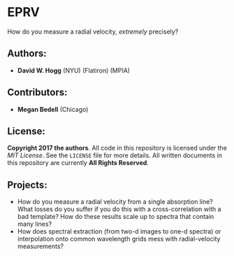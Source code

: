 # EPRV
How do you measure a radial velocity, *extremely* precisely?

## Authors:
- **David W. Hogg** (NYU) (Flatiron) (MPIA)

## Contributors:
- **Megan Bedell** (Chicago)

## License:
**Copyright 2017 the authors**. All code in this repository is licensed under the *MIT License*. See the `LICENSE` file for more details. All written documents in this repository are currently **All Rights Reserved**.

## Projects:
- How do you measure a radial velocity from a single absorption line? What losses do you suffer if you do this with a cross-correlation with a bad template? How do these results scale up to spectra that contain many lines?
- How does spectral extraction (from two-d images to one-d spectra) or interpolation onto common wavelength grids mess with radial-velocity measurements?
